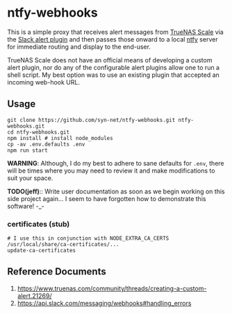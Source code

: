 # ntfy-webhooks

This is a simple proxy that receives alert messages from [TrueNAS Scale](https://truenas.com) via the [Slack alert plugin](https://www.truenas.com/docs/scale/scaleuireference/toptoolbar/alerts/alertservicesscreen/#slack-authentication-settings) and then passes those onward to a local [ntfy](https://ntfy.sh/) server for immediate routing and display to the end-user.

TrueNAS Scale does not have an official means of developing a custom alert plugin, nor do any of the configurable alert plugins allow one to run a shell script. My best option was to use an existing plugin that accepted an incoming web-hook URL.

## Usage

```shell
git clone https://github.com/syn-net/ntfy-webhooks.git ntfy-webhooks.git
cd ntfy-webhooks.git
npm install # install node_modules
cp -av .env.defaults .env
npm run start
```

**WARNING**: Although, I do my best to adhere to sane defaults for `.env`, there will be times where you may need to review it and make modifications to suit your space.

**TODO(jeff)**:: Write user documentation as soon as we begin working on this side project again... I seem to have forgotten how to demonstrate this software! -_- 

### certificates (stub)

```shell
# I use this in conjunction with NODE_EXTRA_CA_CERTS
/usr/local/share/ca-certificates/...
update-ca-certificates
```

## Reference Documents

1. <https://www.truenas.com/community/threads/creating-a-custom-alert.21269/>
1. <https://api.slack.com/messaging/webhooks#handling_errors>
